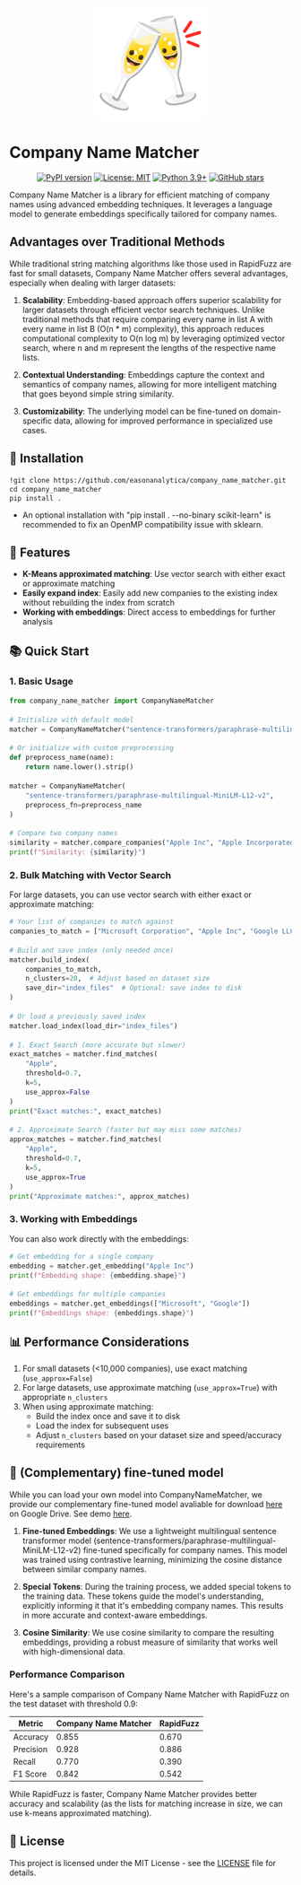 <p align="center">
  <img src="assets/logo.png" alt="Company Name Matcher Logo" width="200"/>
  <h1>Company Name Matcher</h1>
</p>

<p align="center">
  <a href="https://badge.fury.io/py/company_name_matcher"><img src="https://badge.fury.io/py/company_name_matcher.svg" alt="PyPI version"></a>
  <a href="https://opensource.org/licenses/MIT"><img src="https://img.shields.io/badge/License-MIT-yellow.svg" alt="License: MIT"></a>
  <a href="https://www.python.org/downloads/"><img src="https://img.shields.io/badge/python-3.7+-blue.svg" alt="Python 3.9+"></a>
  <a href="https://github.com/easonanalytica/company_name_matcher/stargazers"><img src="https://img.shields.io/github/stars/easonanalytica/company_name_matcher.svg" alt="GitHub stars"></a>
</p>


Company Name Matcher is a library for efficient matching of company names using advanced embedding techniques. It leverages a language model to generate embeddings specifically tailored for company names.

## Advantages over Traditional Methods

While traditional string matching algorithms like those used in RapidFuzz are fast for small datasets, Company Name Matcher offers several advantages, especially when dealing with larger datasets:

1. **Scalability**: Embedding-based approach offers superior scalability for larger datasets through efficient vector search techniques. Unlike traditional methods that require comparing every name in list A with every name in list B (O(n * m) complexity), this approach reduces computational complexity to O(n log m) by leveraging optimized vector search, where n and m represent the lengths of the respective name lists.

2. **Contextual Understanding**: Embeddings capture the context and semantics of company names, allowing for more intelligent matching that goes beyond simple string similarity.

3. **Customizability**: The underlying model can be fine-tuned on domain-specific data, allowing for improved performance in specialized use cases.


## 🚀 Installation

```
!git clone https://github.com/easonanalytica/company_name_matcher.git
cd company_name_matcher
pip install .
```

* An optional installation with "pip install . --no-binary scikit-learn" is recommended to fix an OpenMP compatibility issue with sklearn.

## 📣 Features

- **K-Means approximated matching**: Use vector search with either exact or approximate matching
- **Easily expand index**: Easily add new companies to the existing index without rebuilding the index from scratch
- **Working with embeddings**: Direct access to embeddings for further analysis

## 📚 Quick Start

### 1. Basic Usage

```python
from company_name_matcher import CompanyNameMatcher

# Initialize with default model
matcher = CompanyNameMatcher("sentence-transformers/paraphrase-multilingual-MiniLM-L12-v2")

# Or initialize with custom preprocessing
def preprocess_name(name):
    return name.lower().strip()

matcher = CompanyNameMatcher(
    "sentence-transformers/paraphrase-multilingual-MiniLM-L12-v2",
    preprocess_fn=preprocess_name
)

# Compare two company names
similarity = matcher.compare_companies("Apple Inc", "Apple Incorporated")
print(f"Similarity: {similarity}")
```

### 2. Bulk Matching with Vector Search

For large datasets, you can use vector search with either exact or approximate matching:

```python
# Your list of companies to match against
companies_to_match = ["Microsoft Corporation", "Apple Inc", "Google LLC", ...]

# Build and save index (only needed once)
matcher.build_index(
    companies_to_match,
    n_clusters=20,  # Adjust based on dataset size
    save_dir="index_files"  # Optional: save index to disk
)

# Or load a previously saved index
matcher.load_index(load_dir="index_files")

# 1. Exact Search (more accurate but slower)
exact_matches = matcher.find_matches(
    "Apple",
    threshold=0.7,
    k=5,
    use_approx=False
)
print("Exact matches:", exact_matches)

# 2. Approximate Search (faster but may miss some matches)
approx_matches = matcher.find_matches(
    "Apple",
    threshold=0.7,
    k=5,
    use_approx=True
)
print("Approximate matches:", approx_matches)
```

### 3. Working with Embeddings

You can also work directly with the embeddings:

```python
# Get embedding for a single company
embedding = matcher.get_embedding("Apple Inc")
print(f"Embedding shape: {embedding.shape}")

# Get embeddings for multiple companies
embeddings = matcher.get_embeddings(["Microsoft", "Google"])
print(f"Embeddings shape: {embeddings.shape}")
```

## 📊 Performance Considerations

1. For small datasets (<10,000 companies), use exact matching (`use_approx=False`)
2. For large datasets, use approximate matching (`use_approx=True`) with appropriate `n_clusters`
3. When using approximate matching:
   - Build the index once and save it to disk
   - Load the index for subsequent uses
   - Adjust `n_clusters` based on your dataset size and speed/accuracy requirements


## 🤖 (Complementary) fine-tuned model

While you can load your own model into CompanyNameMatcher, we provide our complementary fine-tuned model avaliable for download [here](https://drive.google.com/file/d/11LaI2-1Ahqqfo73CKOPNgRSCJe_y9nnG/view?usp=sharing) on Google Drive. See demo [here](demo.ipynb).

1. **Fine-tuned Embeddings**: We use a lightweight multilingual sentence transformer model (sentence-transformers/paraphrase-multilingual-MiniLM-L12-v2) fine-tuned specifically for company names. This model was trained using contrastive learning, minimizing the cosine distance between similar company names.

2. **Special Tokens**: During the training process, we added special tokens to the training data. These tokens guide the model's understanding, explicitly informing it that it's embedding company names. This results in more accurate and context-aware embeddings.

3. **Cosine Similarity**: We use cosine similarity to compare the resulting embeddings, providing a robust measure of similarity that works well with high-dimensional data.

### Performance Comparison

Here's a sample comparison of Company Name Matcher with RapidFuzz on the test dataset with threshold 0.9:

| Metric        | Company Name Matcher | RapidFuzz |
|---------------|----------------------|-----------|
| Accuracy      | 0.855                | 0.670     |
| Precision     | 0.928                | 0.886     |
| Recall        | 0.770                | 0.390     |
| F1 Score      | 0.842                | 0.542     |

While RapidFuzz is faster, Company Name Matcher provides better accuracy and scalability (as the lists for matching increase in size, we can use k-means approximated matching).


## 📝 License

This project is licensed under the MIT License - see the [LICENSE](LICENSE) file for details.
